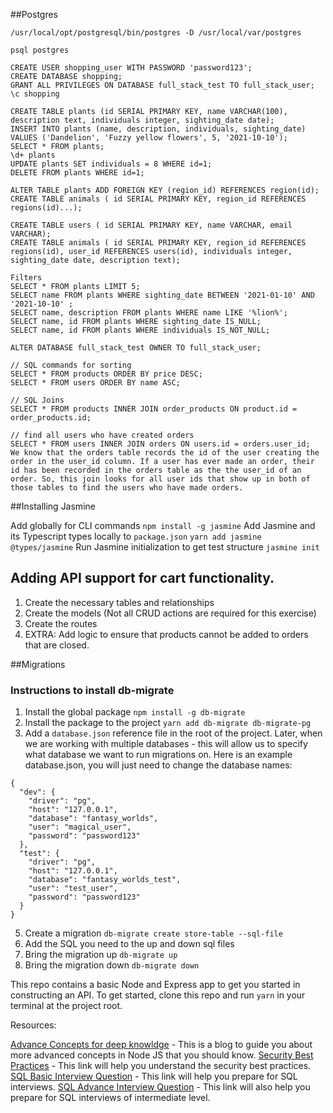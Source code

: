 ##Postgres

```
/usr/local/opt/postgresql/bin/postgres -D /usr/local/var/postgres

psql postgres

CREATE USER shopping_user WITH PASSWORD 'password123';
CREATE DATABASE shopping;
GRANT ALL PRIVILEGES ON DATABASE full_stack_test TO full_stack_user;
\c shopping

CREATE TABLE plants (id SERIAL PRIMARY KEY, name VARCHAR(100), description text, individuals integer, sighting_date date);
INSERT INTO plants (name, description, individuals, sighting_date) VALUES ('Dandelion', 'Fuzzy yellow flowers', 5, '2021-10-10');
SELECT * FROM plants;
\d+ plants
UPDATE plants SET individuals = 8 WHERE id=1;
DELETE FROM plants WHERE id=1;

ALTER TABLE plants ADD FOREIGN KEY (region_id) REFERENCES region(id);
CREATE TABLE animals ( id SERIAL PRIMARY KEY, region_id REFERENCES regions(id)...);

CREATE TABLE users ( id SERIAL PRIMARY KEY, name VARCHAR, email VARCHAR);
CREATE TABLE animals ( id SERIAL PRIMARY KEY, region_id REFERENCES regions(id), user_id REFERENCES users(id), individuals integer, sighting_date date, description text);

Filters
SELECT * FROM plants LIMIT 5;
SELECT name FROM plants WHERE sighting_date BETWEEN '2021-01-10' AND '2021-10-10' ;
SELECT name, description FROM plants WHERE name LIKE '%lion%';
SELECT name, id FROM plants WHERE sighting_date IS_NULL;
SELECT name, id FROM plants WHERE individuals IS_NOT_NULL;

ALTER DATABASE full_stack_test OWNER TO full_stack_user;

// SQL commands for sorting
SELECT * FROM products ORDER BY price DESC;
SELECT * FROM users ORDER BY name ASC;

// SQL Joins
SELECT * FROM products INNER JOIN order_products ON product.id = order_products.id;

// find all users who have created orders
SELECT * FROM users INNER JOIN orders ON users.id = orders.user_id;
We know that the orders table records the id of the user creating the order in the user_id column. If a user has ever made an order, their id has been recorded in the orders table as the the user_id of an order. So, this join looks for all user ids that show up in both of those tables to find the users who have made orders.
```

##Installing Jasmine

Add globally for CLI commands `npm install -g jasmine`
Add Jasmine and its Typescript types locally to `package.json` `yarn add jasmine @types/jasmine`
Run Jasmine initialization to get test structure `jasmine init`


## Adding API support for cart functionality.

1. Create the necessary tables and relationships
2. Create the models (Not all CRUD actions are required for this exercise)
3. Create the routes
4. EXTRA: Add logic to ensure that products cannot be added to orders that are closed.


##Migrations

### Instructions to install db-migrate

1. Install the global package `npm install -g db-migrate`
2. Install the package to the project `yarn add db-migrate db-migrate-pg`
3. Add a `database.json` reference file in the root of the project. Later, when we are working with multiple databases - this will allow us to specify what database we want to run migrations on. Here is an example database.json, you will just need to change the database names:
```
{
  "dev": {
    "driver": "pg",
    "host": "127.0.0.1",
    "database": "fantasy_worlds",
    "user": "magical_user",
    "password": "password123"
  },
  "test": {
    "driver": "pg",
    "host": "127.0.0.1",
    "database": "fantasy_worlds_test",
    "user": "test_user",
    "password": "password123"
  }
}
```
5. Create a migration `db-migrate create store-table --sql-file`
6. Add the SQL you need to the up and down sql files
7. Bring the migration up `db-migrate up`
8. Bring the migration down `db-migrate down`

This repo contains a basic Node and Express app to get you started in constructing an API. To get started, clone this repo and run `yarn` in your terminal at the project root.

Resources:

[Advance Concepts for deep knowldge](https://www.infoworld.com/article/3196070/10-javascript-concepts-every-nodejs-developer-must-master.html) - This is a blog to guide you about more advanced concepts in Node JS that you should know.
[Security Best Practices](https://blog.sqreen.com/nodejs-security-best-practices/) - This link will help you understand the security best practices.
[SQL Basic Interview Question](https://www.guru99.com/sql-interview-questions-answers.html) - This link will help you prepare for SQL interviews.
[SQL Advance Interview Question](https://www.educba.com/advance-sql-interview-questions/) - This link will also help you prepare for SQL interviews of intermediate level.
